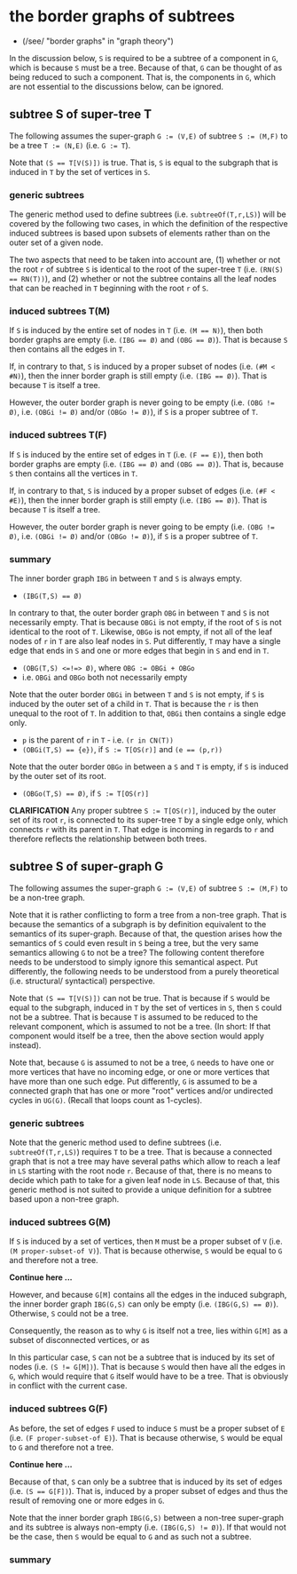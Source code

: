 
<!-- ======================================================================= -->
# the border graphs of subtrees

* (/see/ "border graphs" in "graph theory")

In the discussion below, `S` is required to be a subtree of a component in `G`,
which is because `S` must be a tree. Because of that, `G` can be thought of as
being reduced to such a component. That is, the components in `G`, which are
not essential to the discussions below, can be ignored.

<!-- ======================================================================= -->
## subtree S of super-tree T

The following assumes the super-graph `G := (V,E)` of subtree `S := (M,F)`
to be a tree `T := (N,E)` (i.e. `G := T`).

Note that `(S == T[V(S)])` is true. That is, `S` is equal to the subgraph
that is induced in `T` by the set of vertices in `S`.

### generic subtrees

The generic method used to define subtrees (i.e. `subtreeOf(T,r,LS)`) will be
covered by the following two cases, in which the definition of the respective
induced subtrees is based upon subsets of elements rather than on the outer
set of a given node.

The two aspects that need to be taken into account are, (1) whether or not the
root `r` of subtree `S` is identical to the root of the super-tree `T` (i.e.
`(RN(S) == RN(T))`), and (2) whether or not the subtree contains all the leaf
nodes that can be reached in `T` beginning with the root `r` of `S`.

### induced subtrees T(M)

If `S` is induced by the entire set of nodes in `T` (i.e. `(M == N)`), then
both border graphs are empty (i.e. `(IBG == Ø)` and `(OBG == Ø)`). That is
because `S` then contains all the edges in `T`.

If, in contrary to that, `S` is induced by a proper subset of nodes (i.e.
`(#M < #N)`), then the inner border graph is still empty (i.e. `(IBG == Ø)`).
That is because `T` is itself a tree.

However, the outer border graph is never going to be empty (i.e. `(OBG != Ø)`,
i.e. `(OBGi != Ø)` and/or `(OBGo != Ø)`), if `S` is a proper subtree of `T`.

### induced subtrees T(F)

If `S` is induced by the entire set of edges in `T` (i.e. `(F == E)`), then
both border graphs are empty (i.e. `(IBG == Ø)` and `(OBG == Ø)`). That is,
because `S` then contains all the vertices in `T`.

If, in contrary to that, `S` is induced by a proper subset of edges (i.e.
`(#F < #E)`), then the inner border graph is still empty (i.e. `(IBG == Ø)`).
That is because `T` is itself a tree.

However, the outer border graph is never going to be empty (i.e. `(OBG != Ø)`,
i.e. `(OBGi != Ø)` and/or `(OBGo != Ø)`), if `S` is a proper subtree of `T`.

### summary

The inner border graph `IBG` in between `T` and `S` is always empty.

* `(IBG(T,S) == Ø)`

In contrary to that, the outer border graph `OBG` in between `T` and `S` is not
necessarily empty. That is because `OBGi` is not empty, if the root of `S` is
not identical to the root of `T`. Likewise, `OBGo` is not empty, if not all of
the leaf nodes of `r` in `T` are also leaf nodes in `S`. Put differently, `T`
may have a single edge that ends in `S` and one or more edges that begin in `S`
and end in `T`.

* `(OBG(T,S) <=!=> Ø)`, where `OBG := OBGi + OBGo`
* i.e. `OBGi` and `OBGo` both not necessarily empty

Note that the outer border `OBGi` in between `T` and `S` is not empty, if `S`
is induced by the outer set of a child in `T`. That is because the `r` is then
unequal to the root of `T`. In addition to that, `OBGi` then contains a single
edge only.

* `p` is the parent of `r` in `T` - i.e. `(r in CN(T))`
* `(OBGi(T,S) == {e})`, if `S := T[OS(r)]` and `(e == (p,r))`

Note that the outer border `OBGo` in between a `S` and `T` is empty, if `S` is
induced by the outer set of its root.

* `(OBGo(T,S) == Ø)`, if `S := T[OS(r)]`

**CLARIFICATION**
Any proper subtree `S := T[OS(r)]`, induced by the outer set of its root `r`,
is connected to its super-tree `T` by a single edge only, which connects `r`
with its parent in `T`. That edge is incoming in regards to `r` and therefore
reflects the relationship between both trees.

<!-- ======================================================================= -->
## subtree S of super-graph G

The following assumes the super-graph `G := (V,E)` of subtree `S := (M,F)`
to be a non-tree graph.

Note that it is rather conflicting to form a tree from a non-tree graph. That
is because the semantics of a subgraph is by definition equivalent to the
semantics of its super-graph. Because of that, the question arises how the
semantics of `S` could even result in `S` being a tree, but the very same
semantics allowing `G` to not be a tree? The following content therefore needs
to be understood to simply ignore this semantical aspect. Put differently, the
following needs to be understood from a purely theoretical (i.e. structural/
syntactical) perspective.

Note that `(S == T[V(S)])` can not be true. That is because if `S` would be
equal to the subgraph, induced in `T` by the set of vertices in `S`, then `S`
could not be a subtree. That is because `T` is assumed to be reduced to the
relevant component, which is assumed to not be a tree. (In short: If that
component would itself be a tree, then the above section would apply instead).

Note that, because `G` is assumed to not be a tree, `G` needs to have one or
more vertices that have no incoming edge, or one or more vertices that have
more than one such edge. Put differently, `G` is assumed to be a connected
graph that has one or more "root" vertices and/or undirected cycles in `UG(G)`.
(Recall that loops count as 1-cycles).

### generic subtrees

Note that the generic method used to define subtrees (i.e. `subtreeOf(T,r,LS)`)
requires `T` to be a tree. That is because a connected graph that is not a tree
may have several paths which allow to reach a leaf in `LS` starting with the
root node `r`. Because of that, there is no means to decide which path to take
for a given leaf node in `LS`. Because of that, this generic method is not
suited to provide a unique definition for a subtree based upon a non-tree graph.

### induced subtrees G(M)

If `S` is induced by a set of vertices, then `M` must be a proper subset of
`V` (i.e. `(M proper-subset-of V)`). That is because otherwise, `S` would
be equal to `G` and therefore not a tree.

**Continue here ...**

However, and because `G[M]` contains all the edges in the induced subgraph,
the inner border graph `IBG(G,S)` can only be empty (i.e. `(IBG(G,S) == Ø)`).
Otherwise, `S` could not be a tree.

Consequently, the reason as to why `G` is itself not a tree, lies within `G[M]`
as a subset of disconnected vertices, or as 

In this particular case, `S` can not be a subtree that is induced by its set
of nodes (i.e. `(S != G[M])`). That is because `S` would then have all the
edges in `G`, which would require that `G` itself would have to be a tree.
That is obviously in conflict with the current case.

### induced subtrees G(F)

As before, the set of edges `F` used to induce `S` must be a proper subset of
`E` (i.e. `(F proper-subset-of E)`). That is because otherwise, `S` would be
equal to `G` and therefore not a tree.

**Continue here ...**

Because of that, `S` can only be a subtree that is induced by its set of edges
(i.e. `(S == G[F])`). That is, induced by a proper subset of edges and thus
the result of removing one or more edges in `G`.

Note that the inner border graph `IBG(G,S)` between a non-tree super-graph and
its subtree is always non-empty (i.e. `(IBG(G,S) != Ø)`). If that would not be
the case, then `S` would be equal to `G` and as such not a subtree.

### summary
